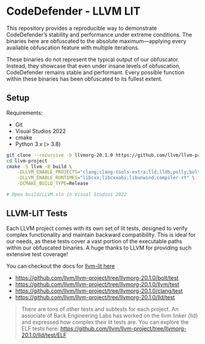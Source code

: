 # CodeDefender - LLVM LIT

This repository provides a reproducible way to demonstrate CodeDefender’s stability and performance under extreme conditions. The binaries here are obfuscated to the absolute maximum—applying every available obfuscation feature with multiple iterations.

These binaries do not represent the typical output of our obfuscator. Instead, they showcase that even under insane levels of obfuscation, CodeDefender remains stable and performant. Every possible function within these binaries has been obfuscated to its fullest extent.

## Setup

Requirements:

- Git
- Visual Studios 2022
- cmake
- Python 3.x (> 3.8)

```sh
git clone --recursive -b llvmorg-20.1.0 https://github.com/llvm/llvm-project.git
cd llvm-project
cmake -S llvm -B build \
    -DLLVM_ENABLE_PROJECTS="clang;clang-tools-extra;lld;lldb;polly;bolt;mlir;openmp" \
    -DLLVM_ENABLE_RUNTIMES="libcxx;libcxxabi;libunwind;compiler-rt" \
    -DCMAKE_BUILD_TYPE=Release

# Open build/LLVM.sln in Visual Studios 2022
```

## LLVM-LIT Tests

Each LLVM project comes with its own set of lit tests, designed to verify complex functionality and maintain backward compatibility. This is ideal for our needs, as these tests cover a vast portion of the executable paths within our obfuscated binaries. A huge thanks to LLVM for providing such extensive test coverage!

You can checkout the docs for [llvm-lit here](https://llvm.org/docs/CommandGuide/lit.html)

- https://github.com/llvm/llvm-project/tree/llvmorg-20.1.0/bolt/test
- https://github.com/llvm/llvm-project/tree/llvmorg-20.1.0/llvm/test
- https://github.com/llvm/llvm-project/tree/llvmorg-20.1.0/clang/test
- https://github.com/llvm/llvm-project/tree/llvmorg-20.1.0/lld/test

> There are tons of other tests and subtests for each project. An associate of Back Engineering Labs has worked on the llvm linker (lld) and expressed how complex their lit tests are. You can explore the ELF tests here: https://github.com/llvm/llvm-project/tree/llvmorg-20.1.0/lld/test/ELF

